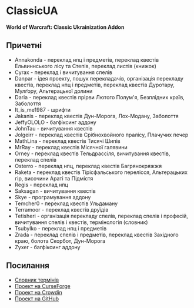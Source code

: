 # ClassicUA

**World of Warcraft: Classic Ukrainization Addon**

## Причетні

* Annakonda - переклад нпц і предметів, переклад квестів Ельвиннського лісу та Степів, переклад листів (книжок)
* Cyrax - переклад і вичитування спелів
* Danpar - ідея проекту, пошук перекладачів, організація перекладу квестів, переклад нпц і предметів, переклад квестів Дуротару, Мулґору, Альтерацької долини
* Daria - переклад квестів прірви Лютого Полум'я, Безплідних країв, Заболоття
* It_is_me1987 - шрифти
* Jakanis - переклад квестів Дун-Морога, Лох-Модану, Заболоття
* JeffyOLOLO - багфіксинг аддону
* JohnTau - вичитування квестів
* Jolgeirr - переклад квестів Срібнохвойного пралісу, Плачучих печер
* MathLina - переклад квестів Тисячі Шипів
* MrRay - переклад квестів Місячної галявини
* Orney - переклад квестів Тельдрассіля, вичитування квестів, переклад спелів
* Osterro - переклад нпц, переклад квестів Багрянокряжжя
* Raketa - переклад квестів Тірісфальського перелісся, Альтерацьких гір, височини Араті та Підмістя
* Regis - переклад нпц
* Saksagan - вичитування квестів
* Skye - програмування аддону
* Temcher0 - переклад квестів Ульдаману
* Terramoor - переклад квестів друїдів
* Tetisheri - організація перекладу спелів, переклад спелів і професій, вичитування спелів і квестів, термінологія (словник)
* Tsubylko - переклад нпц і предметів
* Zrada - переклад спелів і предметів, переклад квестів Західного краю, болота Скорбот, Дун-Морога
* Zyxer - багфіксинг аддону

## Посилання

* [Словник термінів](https://greenya.github.io/ClassicUA/terms/)
* [Проект на CurseForge](https://www.curseforge.com/wow/addons/classicua)
* [Проект на Crowdin](https://crowdin.com/project/classicua)
* [Проект на GitHub](https://github.com/greenya/ClassicUA)
